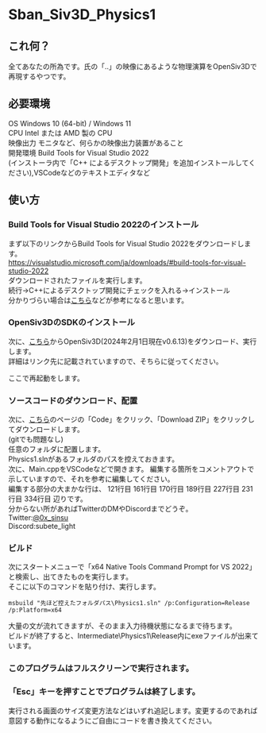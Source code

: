 # Sban_Siv3D_Physics1  
## これ何？  
全てあなたの所為です。氏の「..」の映像にあるような物理演算をOpenSiv3Dで再現するやつです。  

## 必要環境  
OS	Windows 10 (64-bit) / Windows 11  
CPU	Intel または AMD 製の CPU  
映像出力	モニタなど、何らかの映像出力装置があること  
開発環境 Build Tools for Visual Studio 2022  
(インストーラ内で「C++ によるデスクトップ開発」を追加インストールしてください),VSCodeなどのテキストエディタなど

## 使い方  
### Build Tools for Visual Studio 2022のインストール  
まず以下のリンクからBuild Tools for Visual Studio 2022をダウンロードします。  
https://visualstudio.microsoft.com/ja/downloads/#build-tools-for-visual-studio-2022  
ダウンロードされたファイルを実行します。  
続行→C++によるデスクトップ開発にチェックを入れる→インストール  
分かりづらい場合は[こちら](https://www.kkaneko.jp/tools/win/buildtool2022.html)などが参考になると思います。  
  
### OpenSiv3DのSDKのインストール  
次に、[こちら](https://siv3d.github.io/ja-jp/)からOpenSiv3D(2024年2月1日現在v0.6.13)をダウンロード、実行します。  
詳細はリンク先に記載されていますので、そちらに従ってください。  
  
ここで再起動をします。  
  
### ソースコードのダウンロード、配置  
次に、[こちら](https://github.com/0x-sinsu/Sban_Physics1)のページの「Code」をクリック、「Download ZIP」をクリックしてダウンロードします。  
(gitでも問題なし)  
任意のフォルダに配置します。  
Physics1.slnがあるフォルダのパスを控えておきます。  
次に、Main.cppをVSCodeなどで開きます。
編集する箇所をコメントアウトで示していますので、それを参考に編集してください。  
編集する部分の大まかな行は、
121行目
161行目
170行目
189行目
227行目
231行目
334行目
辺りです。  
分からない所があればTwitterのDMやDiscordまでどうぞ。  
Twitter:[@0x_sinsu](https://twitter.com/0x_sinsu)  
Discord:subete_light  
  
### ビルド
次にスタートメニューで「x64 Native Tools Command Prompt for VS 2022」と検索し、出てきたものを実行します。  
そこに以下のコマンドを貼り付け、実行します。  
```Batchfile
msbuild "先ほど控えたフォルダパス\Physics1.sln" /p:Configuration=Release /p:Platform=x64
```
大量の文が流れてきますが、そのまま入力待機状態になるまで待ちます。  
ビルドが終了すると、Intermediate\Physics1\Release内にexeファイルが出来ています。  
### このプログラムはフルスクリーンで実行されます。  
### 「Esc」キーを押すことでプログラムは終了します。  
実行される画面のサイズ変更方法などはいずれ追記します。変更するのであれば意図する動作になるようにご自由にコードを書き換えてください。  
